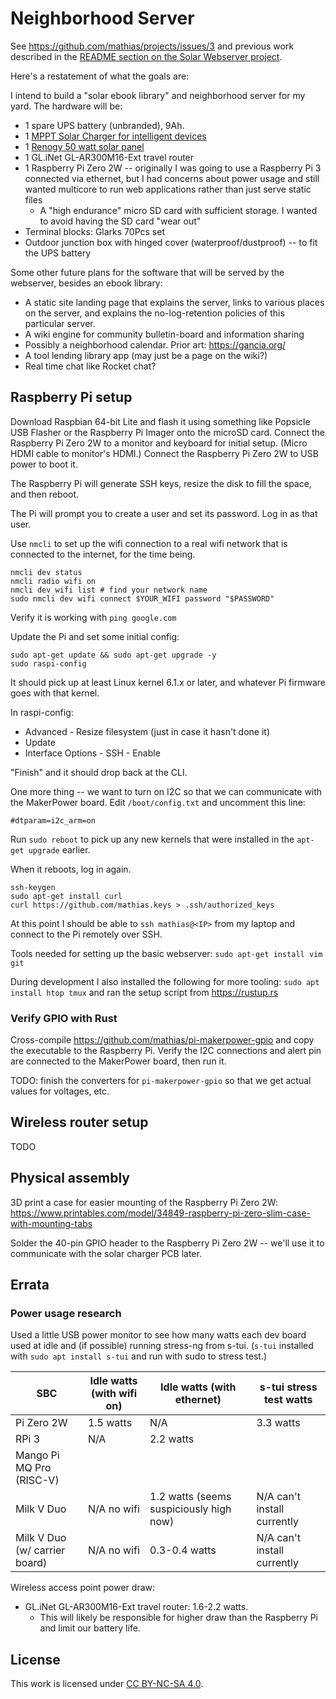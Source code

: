 # Neighborhood Server

See https://github.com/mathias/projects/issues/3 and previous work described in the [README section on the Solar Webserver project](https://github.com/mathias/projects#solar-webserver-project).

Here's a restatement of what the goals are:

I intend to build a "solar ebook library" and neighborhood server for my yard. The hardware will be:

* 1 spare UPS battery (unbranded), 9Ah.
* 1 [MPPT Solar Charger for intelligent devices](https://www.tindie.com/products/globoy/mppt-solar-charger-for-intelligent-devices/) 
* 1 [Renogy 50 watt solar panel](https://www.renogy.com/50-watt-12-volt-monocrystalline-solar-panel/)
* 1 GL.iNet GL-AR300M16-Ext travel router
* 1 Raspberry Pi Zero 2W -- originally I was going to use a Raspberry Pi 3 connected via ethernet, but I had concerns about power usage and still wanted multicore to run web applications rather than just serve static files
  * A "high endurance" micro SD card with sufficient storage. I wanted to avoid having the SD card "wear out"
* Terminal blocks: Glarks 70Pcs set
* Outdoor junction box with hinged cover (waterproof/dustproof) -- to fit the UPS battery

Some other future plans for the software that will be served by the webserver, besides an ebook library:

* A static site landing page that explains the server, links to various places on the server, and explains the no-log-retention policies of this particular server.
* A wiki engine for community bulletin-board and information sharing
* Possibly a neighborhood calendar. Prior art: https://gancia.org/
* A tool lending library app (may just be a page on the wiki?)
* Real time chat like Rocket chat?

## Raspberry Pi setup

Download Raspbian 64-bit Lite and flash it using something like Popsicle USB Flasher or the Raspberry Pi Imager onto the microSD card. Connect the Raspberry Pi Zero 2W to a monitor and keyboard for initial setup. (Micro HDMI cable to monitor's HDMI.) Connect the Raspberry Pi Zero 2W to USB power to boot it.

The Raspberry Pi will generate SSH keys, resize the disk to fill the space, and then reboot.

The Pi will prompt you to create a user and set its password. Log in as that user.

Use `nmcli` to set up the wifi connection to a real wifi network that is connected to the internet, for the time being.

```
nmcli dev status
nmcli radio wifi on
nmcli dev wifi list # find your network name
sudo nmcli dev wifi connect $YOUR_WIFI password "$PASSWORD"
```

Verify it is working with `ping google.com`

Update the Pi and set some initial config:

```
sudo apt-get update && sudo apt-get upgrade -y
sudo raspi-config
```

It should pick up at least Linux kernel 6.1.x or later, and whatever Pi firmware goes with that kernel.

In raspi-config:
* Advanced - Resize filesystem (just in case it hasn't done it)
* Update
* Interface Options - SSH - Enable

"Finish" and it should drop back at the CLI.

One more thing -- we want to turn on I2C so that we can communicate with the MakerPower board. Edit `/boot/config.txt` and uncomment this line:

```
#dtparam=i2c_arm=on
```

Run `sudo reboot` to pick up any new kernels that were installed in the `apt-get upgrade` earlier.

When it reboots, log in again.

```
ssh-keygen
sudo apt-get install curl
curl https://github.com/mathias.keys > .ssh/authorized_keys
```

At this point I should be able to `ssh mathias@<IP>` from my laptop and connect to the Pi remotely over SSH.

Tools needed for setting up the basic webserver: `sudo apt-get install vim git`

During development I also installed the following for more tooling: `sudo apt install htop tmux` and ran the setup script from https://rustup.rs

### Verify GPIO with Rust

Cross-compile https://github.com/mathias/pi-makerpower-gpio and copy the executable to the Raspberry Pi. Verify the I2C connections and alert pin are connected to the MakerPower board, then run it.

TODO: finish the converters for `pi-makerpower-gpio` so that we get actual values for voltages, etc.

## Wireless router setup

TODO

## Physical assembly

3D print a case for easier mounting of the Raspberry Pi Zero 2W: https://www.printables.com/model/34849-raspberry-pi-zero-slim-case-with-mounting-tabs

Solder the 40-pin GPIO header to the Raspberry Pi Zero 2W -- we'll use it to communicate with the solar charger PCB later.

## Errata

### Power usage research

Used a little USB power monitor to see how many watts each dev board used at idle and (if possible) running stress-ng from s-tui. (`s-tui` installed with `sudo apt install s-tui` and run with sudo to stress test.)

| SBC                           | Idle watts (with wifi on) | Idle watts (with ethernet)              | s-tui stress test watts     |
| ---                           | ---                       | ---                                     | ---                         |
| Pi Zero 2W                    | 1.5 watts                 | N/A                                     | 3.3 watts                   |
| RPi 3                         | N/A                       | 2.2 watts                               |                             |
| Mango Pi MQ Pro (RISC-V)      |                           |                                         |                             |
| Milk V Duo                    | N/A no wifi               | 1.2 watts (seems suspiciously high now) | N/A can't install currently |
| Milk V Duo (w/ carrier board) | N/A no wifi               | 0.3-0.4 watts                           | N/A can't install currently |


Wireless access point power draw:
* GL.iNet GL-AR300M16-Ext travel router: 1.6-2.2 watts.
  * This will likely be responsible for higher draw than the Raspberry Pi and limit our battery life.

## License

This work is licensed under [CC BY-NC-SA 4.0](http://creativecommons.org/licenses/by-nc-sa/4.0/).
